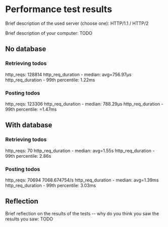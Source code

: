 # Performance test results

Brief description of the used server (choose one): HTTP/1.1 / HTTP/2

Brief description of your computer: TODO

## No database

### Retrieving todos

http_reqs: 128814
http_req_duration - median: avg=756.97µs
http_req_duration - 99th percentile: 1.22ms


### Posting todos

http_reqs: 123306
http_req_duration - median: 788.29µs
http_req_duration - 99th percentile: =1.47ms


## With database

### Retrieving todos

http_reqs: 70
http_req_duration - median: avg=1.55s
http_req_duration - 99th percentile: 2.86s 


### Posting todos

http_reqs: 70694  7068.674754/s
http_req_duration - median: avg=1.39ms
http_req_duration - 99th percentile: 3.03ms


## Reflection

Brief reflection on the results of the tests -- why do you think you saw the results you saw: TODO
